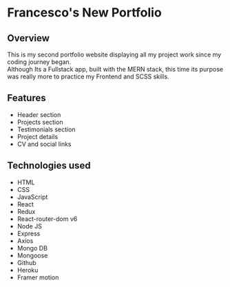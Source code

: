# Francesco's New Portfolio
## Overview
This is my second portfolio website displaying all my project work since my coding journey began.    
Although Its a Fullstack app, built with the MERN stack, this time its purpose was really more to practice my Frontend and SCSS skills.

## Features
* Header section
* Projects section
* Testimonials section
* Project details
* CV and social links

## Technologies used
* HTML 
* CSS
* JavaScript
* React
* Redux
* React-router-dom v6
* Node JS
* Express
* Axios
* Mongo DB
* Mongoose
* Github
* Heroku
* Framer motion
